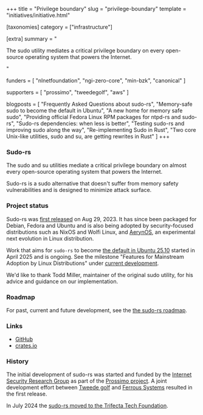 +++
title = "Privilege boundary"
slug = "privilege-boundary"
template = "initiatives/initiative.html"

[taxonomies]
category = ["infrastructure"]

[extra]
summary = "<p>The sudo utility mediates a critical privilege boundary on every open-source operating system that powers the Internet.</p>"

funders = [
    "nlnetfoundation",
    "ngi-zero-core",
    "min-bzk",
    "canonical"
]

supporters = [
    "prossimo",
    "tweedegolf",
    "aws"
]

blogposts = [
    "Frequently Asked Questions about sudo-rs",
    "Memory-safe sudo to become the default in Ubuntu",
    "A new home for memory safe sudo",
    "Providing official Fedora Linux RPM packages for ntpd-rs and sudo-rs",
    "Sudo-rs dependencies: when less is better",
    "Testing sudo-rs and improving sudo along the way",
    "Re-implementing Sudo in Rust",
    "Two core Unix-like utilities, sudo and su, are getting rewrites in Rust"
]
+++

### Sudo-rs

The sudo and su utilities mediate a critical privilege boundary on almost every open-source operating system
that powers the Internet.

Sudo-rs is a sudo alternative that doesn't suffer from memory safety vulnerabilities and is
designed to minimize attack surface.

### Project status

Sudo-rs was [first released](https://www.memorysafety.org/blog/sudo-first-stable-release/) on Aug 29, 2023. 
It has since been packaged for Debian, Fedora and Ubuntu and is also being adopted by security-focused distributions such as NixOS and Wolfi Linux, and [AerynOS](https://aerynos.com/), an experimental next evolution in Linux distribution.

Work that aims for `sudo-rs` to become [the default in Ubuntu 25.10](/blog/memory-safe-sudo-to-become-the-default-in-ubuntu) started in April 2025 and is ongoing. See the milestone "Features for Mainstream Adoption by Linux Distributions" under [current development](/initiatives/workplans/sudo-rs#current-work).

We'd like to thank Todd Miller, maintainer of the original sudo utility, for his advice and guidance on our implementation.

### Roadmap

For past, current and future development, see the [the sudo-rs roadmap](/initiatives/workplans/sudo-rs).

### Links

- [GitHub](https://github.com/memorysafety/sudo-rs)
- [crates.io](https://crates.io/crates/sudo-rs)

### History

The initial development of sudo-rs was started and funded by the [Internet Security Research Group](https://www.abetterinternet.org/) as part of the [Prossimo project](https://www.memorysafety.org/). A joint development effort between [Tweede golf](https://tweedegolf.nl/en) and [Ferrous Systems](https://ferrous-systems.com/) resulted in the first release. 

In July 2024 the [sudo-rs moved to the Trifecta Tech Foundation](https://www.memorysafety.org/blog/trifecta-tech-foundation-sudo-su/).

